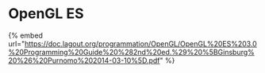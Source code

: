 # OpenGL ES

{% embed url="https://doc.lagout.org/programmation/OpenGL/OpenGL%20ES%203.0%20Programming%20Guide%20%282nd%20ed.%29%20%5BGinsburg%20%26%20Purnomo%202014-03-10%5D.pdf" %}



